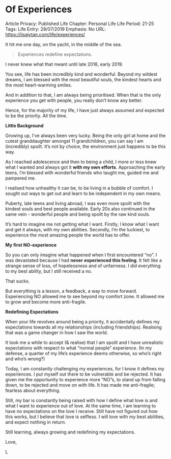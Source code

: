 # Of Experiences

Article Privacy: Published
Life Chapter: Personal Life
Life Period: 21-25
Tags: Life
Entry: 28/07/2019
Emphasis: No
URL: https://lisajytan.com/life/experiences/

It hit me one day, on the yacht, in the middle of the sea.

> Experiences redefine expectations.
> 

I never knew what that meant until late 2018, early 2019.

You see, life has been incredibly kind and wonderful. Beyond my wildest dreams, I am blessed with the most beautiful souls, the kindest hearts and the most heart-warming smiles.

And in addition to that, I am always being prioritised. When that is the only experience you get with people, you really don’t know any better.

Hence, for the majority of my life, I have just always assumed and expected to be the priority. All the time.

**Little Background**

Growing up, I’ve always been very lucky. Being the only girl at home and the cutest granddaughter amongst 11 grandchildren, you can say I am (incredibly) spoilt. It’s not by choice, the environment just happens to be this way.

As I reached adolescence and then to being a child, I more or less knew what I wanted and always got it **with my own efforts**. Approaching the early teens, I’m blessed with wonderful friends who taught me, guided me and pampered me.

I realised how unhealthy it can be, to be living in a bubble of comfort. I sought out ways to get out and learn to be independent in my own means.

Puberty, late teens and living abroad, I was even more spoilt with the kindest souls and best people available. Early 20s also continued in the same vein - wonderful people and being spoilt by the raw kind souls.

It’s hard to imagine me not getting what I want. Firstly, I know what I want and get it always, with my own abilities. Secondly, I’m the luckiest, to experience the most amazing people the world has to offer.

**My first NO-experience**

So you can only imagine what happened when I first encountered “no”. I was devastated because I had **never** **experienced this feeling**. It felt like a strange sense of loss, of hopelessness and of unfairness. I did everything to my best ability, but I still received a no.

That sucks.

But everything is a lesson, a feedback, a way to move forward. Experiencing NO allowed me to see beyond my comfort zone. It allowed me to grow and become more anti-fragile.

**Redefining Expectations**

When your life revolves around being a priority, it accidentally defines my expectations towards all my relationships (including friendships). Realising that was a game changer in how I saw the world.

It took me a while to accept (& realise) that I am spoilt and I have unrealistic expectations with respect to what “normal people” experience. (In my defense, a quarter of my life’s experience deems otherwise, so who’s right and who’s wrong?)

Today, I am constantly challenging my experiences, for I know it defines my experiences. I put myself out there to be vulnerable and be rejected. It has given me the opportunity to experience more “NO”s, to stand up from falling down, to be rejected and move on with life. It has made me anti-fragile; fearless about everything.

Still, my bar is constantly being raised with how I define what love is and what I want to experience out of love. At the same time, I am learning to have no expectations on the love I receive. Still have not figured out how this works, but I believe that love is selfless. I will love with my best abilities, and expect nothing in return.

Still learning, always growing and redefining my expectations.

Love,

L